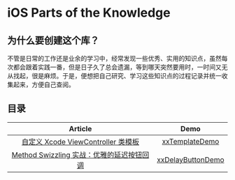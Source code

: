 # iOS Parts of the Knowledge



## 为什么要创建这个库？

不管是日常的工作还是业余的学习中，经常发现一些优秀、实用的知识点，虽然每次都会跟着实践一番，但是日子久了总会遗漏，等到哪天突然要用时，一时间又无从找起，很是麻烦。于是，便想把自己研究、学习这些知识点的过程记录并统一收集起来，方便自己查阅。

## 目录


| Article | Demo |
|:---------------:|:-------------:|
|[自定义 Xcode ViewController 类模板](https://github.com/ifelseboyxx/xx_Notes/blob/master/contents/XcodeTemplate/Xcode-VC-Template.md) | [xxTemplateDemo](https://github.com/ifelseboyxx/xx_Notes/tree/master/contents/XcodeTemplate/xxTemplate/CustomVC.xctemplate) |
|[Method Swizzling 实战：优雅的延迟按钮回调](https://github.com/ifelseboyxx/xx_Notes/blob/master/contents/DelayButton/MethodSwizzlingDemo.md)        |           [xxDelayButtonDemo](https://github.com/ifelseboyxx/xx_Notes/tree/master/contents/DelayButton/xxDelayButtonDemo) |

